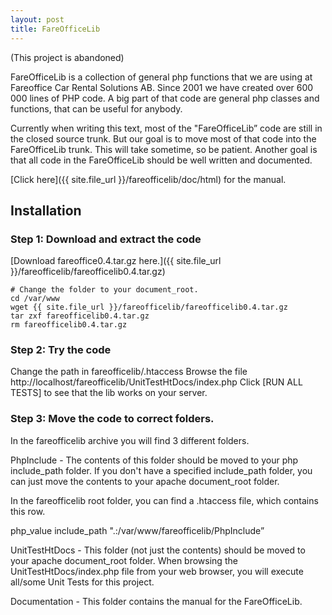 ```yaml
---
layout: post
title: FareOfficeLib
---
```


(This project is abandoned)

FareOfficeLib is a collection of general php functions that we are using
at Fareoffice Car Rental Solutions AB. Since 2001 we have created over
600 000 lines of PHP code. A big part of that code are general php
classes and functions, that can be useful for anybody.

Currently when writing this text, most of the "FareOfficeLib” code are
still in the closed source trunk. But our goal is to move most of
that code into the FareOfficeLib trunk. This will take sometime, so be
patient. Another goal is that all code in the FareOfficeLib should be
well written and documented.

[Click here]({{ site.file_url }}/fareofficelib/doc/html) for the manual.

## Installation

### Step 1: Download and extract the code

[Download fareoffice0.4.tar.gz here.]({{ site.file_url }}/fareofficelib/fareofficelib0.4.tar.gz)

    # Change the folder to your document_root.
    cd /var/www
    wget {{ site.file_url }}/fareofficelib/fareofficelib0.4.tar.gz
    tar zxf fareofficelib0.4.tar.gz
    rm fareofficelib0.4.tar.gz

### Step 2: Try the code

Change the path in fareofficelib/.htaccess Browse the file
http://localhost/fareofficelib/UnitTestHtDocs/index.php
Click [RUN ALL TESTS] to see that the lib works on your server.

### Step 3: Move the code to correct folders.

In the fareofficelib archive you will find 3 different folders.

PhpInclude - The contents of this folder should be moved to your php
include_path folder. If you don't have a specified include_path folder,
you can just move the contents to your apache document_root folder.

In the fareofficelib root folder, you can find a .htaccess file, which
contains this row.

php_value include_path ".:/var/www/fareofficelib/PhpInclude”

UnitTestHtDocs - This folder (not just the contents) should be moved to
your apache document_root folder. When browsing the UnitTestHtDocs/index.php
file from your web browser, you will execute all/some Unit Tests for this project.

Documentation - This folder contains the manual for the FareOfficeLib.
